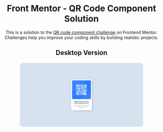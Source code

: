 <h1 align="center">Front Mentor - QR Code Component Solution</h1>

<p align="center">This is a solution to the <a href="https://www.frontendmentor.io/challenges/qr-code-component-iux_sIO_H">QR code component challenge</a> on Frontend Mentor.<br>Challenges help you improve your coding skills by building realistic projects. </p>

<h2 align="center">Desktop Version
  <p align="center">
    <img src="./design/desktop.png" width=80%  align="center" style="border-radius:10px"/>
  </p>
</h2>
